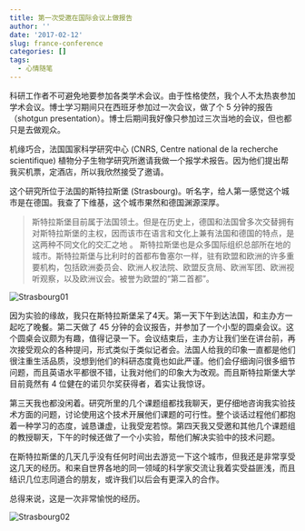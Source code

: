 ```yaml
---
title: 第一次受邀在国际会议上做报告
author: ''
date: '2017-02-12'
slug: france-conference
categories: []
tags:
  - 心情随笔
---
```


科研工作者不可避免地要参加各类学术会议。由于性格使然，我个人不太热衷参加学术会议。博士学习期间只在西班牙参加过一次会议，做了个 5 分钟的报告 （shotgun presentation）。博士后期间我好像只参加过三次当地的会议，但也都只是去做观众。  

机缘巧合，法国国家科学研究中心 (CNRS, Centre national de la recherche scientifique)  植物分子生物学研究所邀请我做一个报学术报告。因为他们提出帮我买机票，定酒店，所以我欣然接受了邀请。    


这个研究所位于法国的斯特拉斯堡 (Strasbourg)。听名字，给人第一感觉这个城市是在德国。我查了下维基，这个城市果然和德国渊源深厚。

>斯特拉斯堡目前属于法国领土。但是在历史上，德国和法国曾多次交替拥有对斯特拉斯堡的主权，因而该市在语言和文化上兼有法国和德国的特点，是这两种不同文化的交汇之地 。
>斯特拉斯堡也是众多国际组织总部所在地的城市。斯特拉斯堡与比利时的首都布鲁塞尔一样，驻有欧盟和欧洲的许多重要机构，包括欧洲委员会、欧洲人权法院、欧盟反贪局、欧洲军团、欧洲视听观察，以及欧洲议会。被誉为欧盟的“第二首都”。   


![Strasbourg01](http://i.imgur.com/ldHBMw5.jpg)    


因为实验的缘故，我只在斯特拉斯堡呆了4天。第一天下午到达法国，和主办方一起吃了晚餐。第二天做了 45 分钟的会议报告，并参加了一个小型的圆桌会议。这个圆桌会议颇为有趣，值得记录一下。会议结束后，主办方让我们坐在讲台前，再次接受观众的各种提问，形式类似于类似记者会。法国人给我的印象一直都是他们很注重生活品质，没想到他们的科研态度竟也如此严谨。他们会仔细询问很多细节问题，而且英语水平都很不错，让我对他们的印象大为改观。而且斯特拉斯堡大学目前竟然有 4 位健在的诺贝尔奖获得者，着实让我惊讶。   

第三天我也都没闲着。研究所里的几个课题组都找我聊天，更仔细地咨询我实验技术方面的问题，讨论使用这个技术开展他们课题的可行性。整个谈话过程他们都抱着一种学习的态度，诚恳谦虚，让我受宠若惊。第四天我又受邀和其他几个课题组的教授聊天，下午的时候还做了一个小实验，帮他们解决实验中的技术问题。   

在斯特拉斯堡的几天几乎没有任何时间出去游览一下这个城市，但我还是非常享受这几天的经历。和来自世界各地的同一领域的科学家交流让我着实受益匪浅，而且结识几位志同道合的朋友，或许我们以后会有更深入的合作。

总得来说，这是一次非常愉悦的经历。

![Strasbourg02](http://i.imgur.com/dqvPOfo.jpg)




